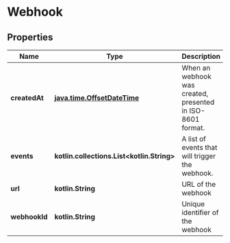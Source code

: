 
# Webhook

## Properties
Name | Type | Description | Notes
------------ | ------------- | ------------- | -------------
**createdAt** | [**java.time.OffsetDateTime**](java.time.OffsetDateTime.md) | When an webhook was created, presented in ISO-8601 format. |  [optional]
**events** | **kotlin.collections.List&lt;kotlin.String&gt;** | A list of events that will trigger the webhook. |  [optional]
**url** | **kotlin.String** | URL of the webhook |  [optional]
**webhookId** | **kotlin.String** | Unique identifier of the webhook |  [optional]



